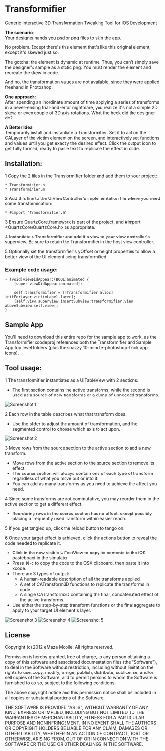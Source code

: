 # Transformifier

Generic Interactive 3D Transformation Tweaking Tool for iOS Development

**The scenario:**  
Your designer hands you psd or png files to skin the app. 

No problem. Except there's this element that's like this original element, except it's skewed just so. 

The gotcha: the element is dynamic at runtime.  Thus, you can't simply save the designer's sample as a static png. You must render the element and recreate the skew in code.

And no, the transformation values are not available, since they were applied freehand in Photoshop.

**One approach:**  
After spending an inordinate amount of time applying a series of transforms in a never-ending trial-and-error nightmare, you realize it's not a simple 2D skew, or even couple of 3D axis rotations. What the heck did the designer do?

**A Better Idea:**  
Temporarily install and instantiate a Transformifier. Set it to act on the CALayer of the victim element on the screen, and interactively set functions and values until you get exactly the desired effect. Click the output icon to get fully formed, ready to paste text to replicate the effect in code.

## Installation:

1 Copy the 2 files in the Transformifier folder and add them to your project:

	* Transformifier.h
	* Transformifier.m
	
2 Add this line to the UIViewController's implementation file where you need some transformication:

	* #import "Transformifier.h"

3 Ensure QuartzCore.framework is part of the project, and #import <QuartzCore/QuartzCore.h> as appropriate.

4 Instantiate a Transformifier and add it's view to your view controller's superview. Be sure to retain the Transformifier in the host view controller.

5 Optionally set the transformifier's yOffset or height properties to allow a better view of the UI element being transformified.


### Example code usage:

	- (void)viewDidAppear:(BOOL)animated {
		[super viewDidAppear:animated];

		self.transformifier = [[Transformifier alloc] initForLayer:victimLabel.layer];
		[self.view.superview insertSubview:transformifier.view aboveSubview:self.view];
	}

## Sample App

You'll need to download this entire repo for the sample app to work, as the Transformifier.xcodeproj references both the Transformifier and Sample App top level folders (plus the snazzy 10-minute-photoshop-hack app icons).

## Tool usage:


1 The transformifier instantiates as a UITableView with 2 sections. 

* The first section contains the active transforms, while the second is used as a source of new transforms or a dump of unneeded transforms.

![Screenshot 1](https://raw.github.com/erwinmaza/Transformifier/gh-pages/images/transformifier1.png)

2 Each row in the table describes what that transform does. 

* Use the slider to adjust the amount of transformation, and the segmented control to choose which axis to act upon.

![Screenshot 2](https://raw.github.com/erwinmaza/Transformifier/gh-pages/images/transformifier2.png)
 
3 Move rows from the source section to the active section to add a new transform.

* Move rows from the active section to the source section to remove its effect. 
* The source section will always contain one of each type of transform regardless of what you move out or into it. 
* You can add as many transforms as you need to achieve the affect you need.  


4 Since some transforms are not commutative, you may reorder them in the active section to get a different effect.

* Reordering rows in the source section has no effect, except possibly placing a frequently used transform within easier reach.  


5 If you get tangled up, click the reload button to tango on.  


6 Once your target effect is achieved, click the actions button to reveal the code needed to replicate it.

* Click in the new visible UITextView to copy its contents to the iOS pasteboard in the simulator
* Press ⌘-c to copy the code to the OSX clipboard, then paste it into xcode.
* There are 3 types of output:
	* A human-readable description of all the transforms applied
	* A set of CATransform3D functions to replicate the transforms in code
	* A single CATransform3D containing the final, concatenated effect of the active transforms.
* Use either the step-by-step transform functions or the final aggregate to apply to your target UI element's layer.  

![Screenshot 3](https://raw.github.com/erwinmaza/Transformifier/gh-pages/images/transformifier3.png)
![Screenshot 4](https://raw.github.com/erwinmaza/Transformifier/gh-pages/images/transformifier4.png)
![Screenshot 5](https://raw.github.com/erwinmaza/Transformifier/gh-pages/images/transformifier5.png)



## License

Copyright (c) 2012 eMaza Mobile. All rights reserved.

Permission is hereby granted, free of charge, to any person obtaining
a copy of this software and associated documentation files (the
"Software"), to deal in the Software without restriction, including
without limitation the rights to use, copy, modify, merge, publish,
distribute, sublicense, and/or sell copies of the Software, and to
permit persons to whom the Software is furnished to do so, subject to
the following conditions:

The above copyright notice and this permission notice shall be
included in all copies or substantial portions of the Software.

THE SOFTWARE IS PROVIDED "AS IS", WITHOUT WARRANTY OF ANY KIND,
EXPRESS OR IMPLIED, INCLUDING BUT NOT LIMITED TO THE WARRANTIES OF
MERCHANTABILITY, FITNESS FOR A PARTICULAR PURPOSE AND
NONINFRINGEMENT. IN NO EVENT SHALL THE AUTHORS OR COPYRIGHT HOLDERS BE
LIABLE FOR ANY CLAIM, DAMAGES OR OTHER LIABILITY, WHETHER IN AN ACTION
OF CONTRACT, TORT OR OTHERWISE, ARISING FROM, OUT OF OR IN CONNECTION
WITH THE SOFTWARE OR THE USE OR OTHER DEALINGS IN THE SOFTWARE.

